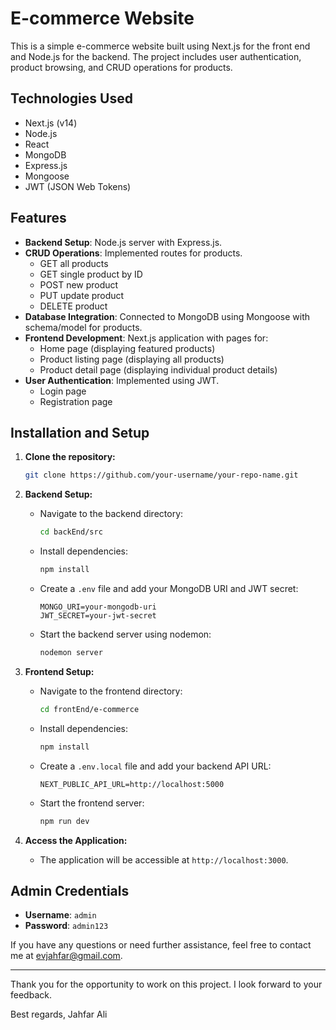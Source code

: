 # E-commerce Website

This is a simple e-commerce website built using Next.js for the front end and Node.js for the backend. The project includes user authentication, product browsing, and CRUD operations for products.

## Technologies Used

- Next.js (v14)
- Node.js
- React
- MongoDB
- Express.js
- Mongoose
- JWT (JSON Web Tokens)

## Features

- **Backend Setup**: Node.js server with Express.js.
- **CRUD Operations**: Implemented routes for products.
  - GET all products
  - GET single product by ID
  - POST new product
  - PUT update product
  - DELETE product
- **Database Integration**: Connected to MongoDB using Mongoose with schema/model for products.
- **Frontend Development**: Next.js application with pages for:
  - Home page (displaying featured products)
  - Product listing page (displaying all products)
  - Product detail page (displaying individual product details)
- **User Authentication**: Implemented using JWT.
  - Login page
  - Registration page

## Installation and Setup

1. **Clone the repository:**
    ```bash
    git clone https://github.com/your-username/your-repo-name.git
    ```

2. **Backend Setup:**
    - Navigate to the backend directory:
        ```bash
        cd backEnd/src
        ```
    - Install dependencies:
        ```bash
        npm install
        ```
    - Create a `.env` file and add your MongoDB URI and JWT secret:
        ```env
        MONGO_URI=your-mongodb-uri
        JWT_SECRET=your-jwt-secret
        ```
    - Start the backend server using nodemon:
        ```bash
        nodemon server
        ```

3. **Frontend Setup:**
    - Navigate to the frontend directory:
        ```bash
        cd frontEnd/e-commerce
        ```
    - Install dependencies:
        ```bash
        npm install
        ```
    - Create a `.env.local` file and add your backend API URL:
        ```env
        NEXT_PUBLIC_API_URL=http://localhost:5000
        ```
    - Start the frontend server:
        ```bash
        npm run dev
        ```

4. **Access the Application:**
    - The application will be accessible at `http://localhost:3000`.

## Admin Credentials

- **Username**: `admin`
- **Password**: `admin123`


If you have any questions or need further assistance, feel free to contact me at evjahfar@gmail.com.

---

Thank you for the opportunity to work on this project. I look forward to your feedback.

Best regards,
Jahfar Ali
